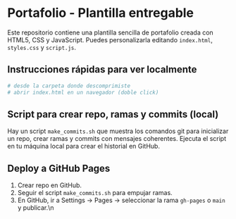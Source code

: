 # Portafolio - Plantilla entregable

Este repositorio contiene una plantilla sencilla de portafolio creada con HTML5, CSS y JavaScript. Puedes personalizarla editando `index.html`, `styles.css` y `script.js`.

## Instrucciones rápidas para ver localmente
```bash
# desde la carpeta donde descomprimiste
# abrir index.html en un navegador (doble click)
```

## Script para crear repo, ramas y commits (local)
Hay un script `make_commits.sh` que muestra los comandos git para inicializar un repo, crear ramas y commits con mensajes coherentes. Ejecuta el script en tu máquina local para crear el historial en GitHub.

## Deploy a GitHub Pages
1. Crear repo en GitHub.
2. Seguir el script `make_commits.sh` para empujar ramas.
3. En GitHub, ir a Settings → Pages → seleccionar la rama `gh-pages` o `main` y publicar.\n